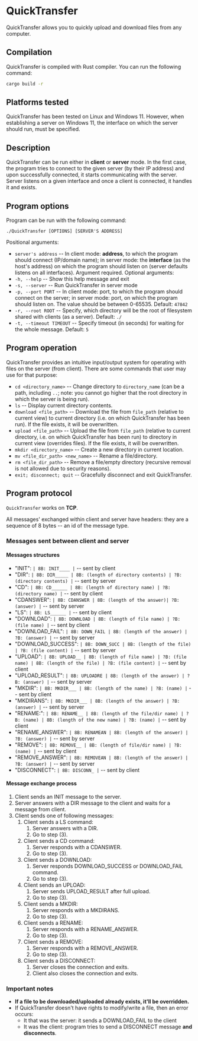 # QuickTransfer
QuickTransfer allows you to quickly upload and download files from any computer.

## Compilation
QuickTransfer is compiled with Rust compiler. You can run the following command:
```sh
cargo build -r
```

## Platforms tested
QuickTransfer has been tested on Linux and Windows 11. However, when establishing a server on Windows 11, the interface on which the server should run, must be specified.

## Description
QuickTransfer can be run either in **client** or **server** mode. In the first case, the program tries to connect to the given server (by their IP address) and upon successfully connected, it starts communicating with the server. Server listens on a given interface and once a client is connected, it handles it and exists.

## Program options
Program can be run with the following command:
```
./QuickTransfer [OPTIONS] [SERVER'S ADDRESS]
```
Positional arguments:
- `server's address` -- In client mode: **address**, to which the program should connect (IP/domain name); in server mode: the **interface** (as the host's address) on which the program should listen on (server defaults listens on all interfaces). Argument required.
Optional arguments:
- `-h, --help` -- Show this help message and exit
- `-s, --server` -- Run QuickTransfer in server mode
- `-p, --port PORT` -- In client mode: port, to which the program should connect on the server; in server mode: port, on which the program should listen on. The value should be between 0-65535. Default: `47842`
- `-r, --root ROOT` -- Specify, which directory will be the root of filesystem shared with clients (as a server). Default: `./`
- `-t, --timeout TIMEOUT` -- Specify timeout (in seconds) for waiting for the whole message. Default: `5`

## Program operation
QuickTransfer provides an intuitive input/output system for operating with files on the server (from client). There are some commands that user may use for that purpose:
- `cd <directory_name>` -- Change directory to `directory_name` (can be a path, including `..`; note: you cannot go higher that the root directory in which the server is being run).
- `ls` -- Display current directory contents.
- `download <file_path>` -- Download the file from `file_path` (relative to current view) to current directory (i.e. on which QuickTransfer has been run). If the file exists, it will be overwritten.
- `upload <file_path>` -- Upload the file from `file_path` (relative to current directory, i.e. on which QuickTransfer has been run) to directory in current view (overrides files). If the file exists, it will be overwritten.
- `mkdir <directory_name>` -- Create a new directory in current location.
- `mv <file_dir_path> <new_name>` --  Rename a file/directory.
- `rm <file_dir_path>` -- Remove a file/empty directory (recursive removal is not allowed due to security reasons).
- `exit; disconnect; quit` -- Gracefully disconnect and exit QuickTransfer.

## Program protocol
`QuickTransfer` works on **TCP**.

All messages' exchanged within client and server have headers: they are a sequence of 8 bytes -- an id of the message type.

### Messages sent between client and server
#### Messages structures
- "INIT": `| 8B: INIT____ |` -- sent by client
- "DIR": `| 8B: DIR_____ | 8B: (length of directory contents) | ?B: (directory contents) |`  -- sent by server
- "CD": `| 8B: CD______ | 8B: (length of directory name) | ?B: (directory name) |` -- sent by client
- "CDANSWER": `| 8B: CDANSWER | 8B: (length of the answer)| ?B: (answer) |` -- sent by server
- "LS": `| 8B: LS______ |` -- sent by client
- "DOWNLOAD": `| 8B: DOWNLOAD | 8B: (length of file name) | ?B: (file name) |` -- sent by client
- "DOWNLOAD_FAIL": `| 8B: DOWN_FAIL | 8B: (length of the answer) | ?B: (answer) |` -- sent by server
- "DOWNLOAD_SUCCESS": `| 8B: DOWN_SUCC | 8B: (length of the file) | ?B: (file content) |` -- sent by server
- "UPLOAD": `| 8B: UPLOAD__ | 8B: (length of file name) | ?B: (file name) | 8B: (length of the file) | ?B: (file content) |` -- sent by client
- "UPLOAD_RESULT": `| 8B: UPLOADRE | 8B: (length of the answer) | ?B: (answer) |`  -- sent by server
- "MKDIR": `| 8B: MKDIR___ | 8B: (length of the name) | ?B: (name) |` -- sent by client
- "MKDIRANS": `| 8B: MKDIR___ | 8B: (length of the answer) | ?B: (answer) |` -- sent by server
- "RENAME:": `| 8B: RENAME__ | 8B: (length of the file/dir name) | ?B: (name) | 8B: (length of the new name) | ?B: (name) |` -- sent by client
- "RENAME_ANSWER": `| 8B: RENAMEAN | 8B: (length of the answer) | ?B: (answer) |` -- sent by server
- "REMOVE": `| 8B: REMOVE__ | 8B: (length of file/dir name) | ?B: (name) |` -- sent by client
- "REMOVE_ANSWER": `| 8B: REMOVEAN | 8B: (length of the answer) | ?B: (answer) |` -- sent by server
- "DISCONNECT": `| 8B: DISCONN_ |` -- sent by client

#### Message exchange process
1. Client sends an INIT message to the server.
2. Server answers with a DIR message to the client and waits for a message from client.
3. Client sends one of following messages:
    1. Client sends a LS command:
        1. Server answers with a DIR.
        1. Go to step (3).
    2. Client sends a CD command:
        1. Server responds with a CDANSWER.
        2. Go to step (3).
    3. Client sends a DOWNLOAD:
        1. Server responds DOWNLOAD_SUCCESS or DOWNLOAD_FAIL command.
        2. Go to step (3).
    4. Client sends an UPLOAD:
        1. Server sends UPLOAD_RESULT after full upload.
        2. Go to step (3).
    5. Client sends a MKDIR:
        1. Server responds with a MKDIRANS.
        2. Go to step (3).
    6. Client sends a RENAME:
        1. Server responds with a RENAME_ANSWER.
        2. Go to step (3).
    7. Client sends a REMOVE:
        1. Server responds with a REMOVE_ANSWER.
        2. Go to step (3).
    8. Client sends a DISCONNECT:
        1. Server closes the connection and exits.
        2. Client also closes the connection and exits. 

### Important notes
- **If a file to be downloaded/uploaded already exists, it'll be overridden.**
- If QuickTransfer doesn't have rights to modify/write a file, then an error occurs:
    - It that was the server: it sends a DOWNLOAD_FAIL to the client
    - It was the client: program tries to send a DISCONNECT message **and disconnects**.

